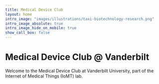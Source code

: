 ```yaml
---
title: Medical Device Club
layout: home
intro_image: "images/illustrations/taxi-biotechnology-research.png"
intro_image_absolute: true
intro_image_hide_on_mobile: true
show_call_box: false
---
```


# Medical Device Club @ Vanderbilt

Welcome to the Medical Device Club at Vanderbilt University, part of the Internet of Medical Things (IoMT) lab.